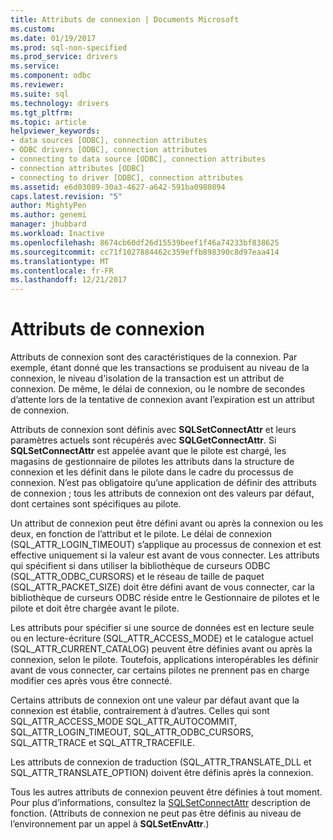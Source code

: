 ```yaml
---
title: Attributs de connexion | Documents Microsoft
ms.custom: 
ms.date: 01/19/2017
ms.prod: sql-non-specified
ms.prod_service: drivers
ms.service: 
ms.component: odbc
ms.reviewer: 
ms.suite: sql
ms.technology: drivers
ms.tgt_pltfrm: 
ms.topic: article
helpviewer_keywords:
- data sources [ODBC], connection attributes
- ODBC drivers [ODBC], connection attributes
- connecting to data source [ODBC], connection attributes
- connection attributes [ODBC]
- connecting to driver [ODBC], connection attributes
ms.assetid: e6d03089-30a3-4627-a642-591ba0980894
caps.latest.revision: "5"
author: MightyPen
ms.author: genemi
manager: jhubbard
ms.workload: Inactive
ms.openlocfilehash: 8674cb60df26d15539beef1f46a74233bf838625
ms.sourcegitcommit: cc71f1027884462c359effb898390c8d97eaa414
ms.translationtype: MT
ms.contentlocale: fr-FR
ms.lasthandoff: 12/21/2017
---
```

# <a name="connection-attributes"></a>Attributs de connexion
Attributs de connexion sont des caractéristiques de la connexion. Par exemple, étant donné que les transactions se produisent au niveau de la connexion, le niveau d'isolation de la transaction est un attribut de connexion. De même, le délai de connexion, ou le nombre de secondes d’attente lors de la tentative de connexion avant l’expiration est un attribut de connexion.  
  
 Attributs de connexion sont définis avec **SQLSetConnectAttr** et leurs paramètres actuels sont récupérés avec **SQLGetConnectAttr**. Si **SQLSetConnectAttr** est appelée avant que le pilote est chargé, les magasins de gestionnaire de pilotes les attributs dans la structure de connexion et les définit dans le pilote dans le cadre du processus de connexion. N’est pas obligatoire qu’une application de définir des attributs de connexion ; tous les attributs de connexion ont des valeurs par défaut, dont certaines sont spécifiques au pilote.  
  
 Un attribut de connexion peut être défini avant ou après la connexion ou les deux, en fonction de l’attribut et le pilote. Le délai de connexion (SQL_ATTR_LOGIN_TIMEOUT) s’applique au processus de connexion et est effective uniquement si la valeur est avant de vous connecter. Les attributs qui spécifient si dans utiliser la bibliothèque de curseurs ODBC (SQL_ATTR_ODBC_CURSORS) et le réseau de taille de paquet (SQL_ATTR_PACKET_SIZE) doit être défini avant de vous connecter, car la bibliothèque de curseurs ODBC réside entre le Gestionnaire de pilotes et le pilote et doit être chargée avant le pilote.  
  
 Les attributs pour spécifier si une source de données est en lecture seule ou en lecture-écriture (SQL_ATTR_ACCESS_MODE) et le catalogue actuel (SQL_ATTR_CURRENT_CATALOG) peuvent être définies avant ou après la connexion, selon le pilote. Toutefois, applications interopérables les définir avant de vous connecter, car certains pilotes ne prennent pas en charge modifier ces après vous être connecté.  
  
 Certains attributs de connexion ont une valeur par défaut avant que la connexion est établie, contrairement à d’autres. Celles qui sont SQL_ATTR_ACCESS_MODE SQL_ATTR_AUTOCOMMIT, SQL_ATTR_LOGIN_TIMEOUT, SQL_ATTR_ODBC_CURSORS, SQL_ATTR_TRACE et SQL_ATTR_TRACEFILE.  
  
 Les attributs de connexion de traduction (SQL_ATTR_TRANSLATE_DLL et SQL_ATTR_TRANSLATE_OPTION) doivent être définis après la connexion.  
  
 Tous les autres attributs de connexion peuvent être définies à tout moment. Pour plus d’informations, consultez la [SQLSetConnectAttr](../../../odbc/reference/syntax/sqlsetconnectattr-function.md) description de fonction. (Attributs de connexion ne peut pas être définis au niveau de l’environnement par un appel à **SQLSetEnvAttr**.)
